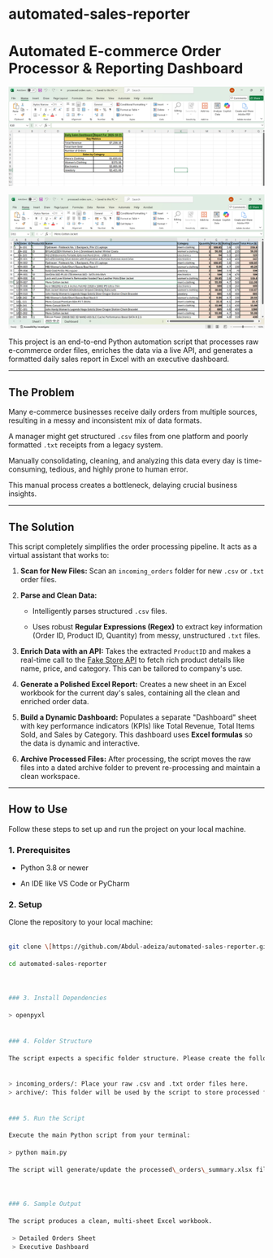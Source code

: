 # automated-sales-reporter

# Automated E-commerce Order Processor \& Reporting Dashboard

![Project Status](images/Dashboard.png)

![Python Version](images/Detailed_view.png)


This project is an end-to-end Python automation script that processes raw e-commerce order files, enriches the data via a live API, and generates a formatted daily sales report in Excel with an executive dashboard.

---

##  The Problem

Many e-commerce businesses receive daily orders from multiple sources, resulting in a messy and inconsistent mix of data formats. 

A manager might get structured `.csv` files from one platform and poorly formatted `.txt` receipts from a legacy system. 

Manually consolidating, cleaning, and analyzing this data every day is time-consuming, tedious, and highly prone to human error. 

This manual process creates a bottleneck, delaying crucial business insights.

---


## The Solution

This script completely simplifies the order processing pipeline. It acts as a virtual assistant that works to:

1.  **Scan for New Files:** Scan an `incoming_orders` folder for new `.csv` or `.txt` order files.

2.  **Parse and Clean Data:**

	* Intelligently parses structured `.csv` files.

	* Uses robust **Regular Expressions (Regex)** to extract key information (Order ID, Product ID, Quantity) from messy, unstructured `.txt` files.

3.  **Enrich Data with an API:** Takes the extracted `ProductID` and makes a real-time call to the [Fake Store API](https://fakestoreapi.com/) to fetch rich product details like name, price, and category. This can be tailored to company's use.

4.  **Generate a Polished Excel Report:** Creates a new sheet in an Excel workbook for the current day's sales, containing all the clean and enriched order data.

5.  **Build a Dynamic Dashboard:** Populates a separate "Dashboard" sheet with key performance indicators (KPIs) like Total Revenue, Total Items Sold, and Sales by Category. This dashboard uses **Excel formulas** so the data is dynamic and interactive.

6.  **Archive Processed Files:** After processing, the script moves the raw files into a dated archive folder to prevent re-processing and maintain a clean workspace.

---


##  How to Use

Follow these steps to set up and run the project on your local machine.


### 1. Prerequisites

* Python 3.8 or newer

* An IDE like VS Code or PyCharm



### 2. Setup

Clone the repository to your local machine:

```bash

git clone \[https://github.com/Abdul-adeiza/automated-sales-reporter.git](https://github.com/Abdul-adeiza/automated-sales-reporter.git)

cd automated-sales-reporter



### 3. Install Dependencies

> openpyxl


### 4. Folder Structure

The script expects a specific folder structure. Please create the following folders in the root directory of the project:


> incoming_orders/: Place your raw .csv and .txt order files here.
> archive/: This folder will be used by the script to store processed files.


### 5. Run the Script

Execute the main Python script from your terminal:

> python main.py

The script will generate/update the processed\_orders\_summary.xlsx file in the root directory.



### 6. Sample Output

The script produces a clean, multi-sheet Excel workbook.

 > Detailed Orders Sheet
 > Executive Dashboard




